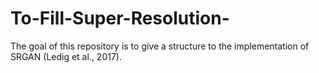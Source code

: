 # To-Fill-Super-Resolution-
The goal of this repository is to give a structure to the implementation of SRGAN (Ledig et al., 2017).

